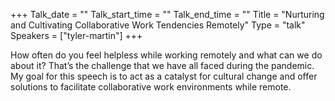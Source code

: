 +++
Talk_date = ""
Talk_start_time = ""
Talk_end_time = ""
Title = "Nurturing and Cultivating Collaborative Work Tendencies Remotely"
Type = "talk"
Speakers = ["tyler-martin"]
+++

How often do you feel helpless while working remotely and what can we do about it? That’s the challenge that we have all faced during the pandemic. My goal for this speech is to act as a catalyst for cultural change and offer solutions to facilitate collaborative work environments while remote.